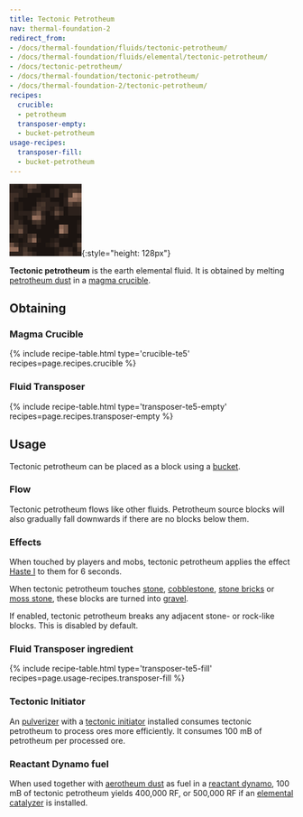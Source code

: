 ```yaml
---
title: Tectonic Petrotheum
nav: thermal-foundation-2
redirect_from:
- /docs/thermal-foundation/fluids/tectonic-petrotheum/
- /docs/thermal-foundation/fluids/elemental/tectonic-petrotheum/
- /docs/tectonic-petrotheum/
- /docs/thermal-foundation/tectonic-petrotheum/
- /docs/thermal-foundation-2/tectonic-petrotheum/
recipes:
  crucible:
  - petrotheum
  transposer-empty:
  - bucket-petrotheum
usage-recipes:
  transposer-fill:
  - bucket-petrotheum
---
```


![Tectonic petrotheum](/assets/images/thermal-foundation-2/tectonic-petrotheum.gif){:style="height: 128px"}


**Tectonic petrotheum** is the earth elemental fluid. It is obtained by melting
[petrotheum dust](/docs/1.12/thermal-foundation-2/petrotheum-dust/) in a [magma
crucible](/docs/1.12/thermal-expansion-5/magma-crucible/).


Obtaining
---------

### Magma Crucible
{% include recipe-table.html type='crucible-te5' recipes=page.recipes.crucible %}

### Fluid Transposer
{% include recipe-table.html type='transposer-te5-empty' recipes=page.recipes.transposer-empty %}


Usage
-----

Tectonic petrotheum can be placed as a block using a
[bucket](https://minecraft.gamepedia.com/Bucket).

### Flow
Tectonic petrotheum flows like other fluids. Petrotheum source blocks will also
gradually fall downwards if there are no blocks below them.

### Effects
When touched by players and mobs, tectonic petrotheum applies the effect [Haste
I](https://minecraft.gamepedia.com/Status_effect#Haste) to them for 6 seconds.

When tectonic petrotheum touches [stone](https://minecraft.gamepedia.com/Stone),
[cobblestone](https://minecraft.gamepedia.com/Cobblestone), [stone
bricks](https://minecraft.gamepedia.com/Stone_Bricks) or [moss
stone](https://minecraft.gamepedia.com/Moss_Stone), these blocks are turned into
[gravel](https://minecraft.gamepedia.com/Gravel).

If enabled, tectonic petrotheum breaks any adjacent stone- or rock-like blocks.
This is disabled by default.

### Fluid Transposer ingredient
{% include recipe-table.html type='transposer-te5-fill' recipes=page.usage-recipes.transposer-fill %}

### Tectonic Initiator
An [pulverizer](/docs/1.12/thermal-expansion-5/pulverizer/) with a [tectonic
initiator](/docs/1.12/thermal-expansion-5/augment-tectonic-initiator/) installed consumes tectonic
petrotheum to process ores more efficiently. It consumes 100 mB of petrotheum
per processed ore.

### Reactant Dynamo fuel
When used together with [aerotheum dust](/docs/1.12/thermal-foundation-2/aerotheum-dust/) as fuel in a
[reactant dynamo](/docs/1.12/thermal-expansion-5/reactant-dynamo/), 100 mB of tectonic petrotheum yields
400,000 RF, or 500,000 RF if an [elemental
catalyzer](/docs/1.12/thermal-expansion-5/augment-elemental-catalyzer/) is installed.
